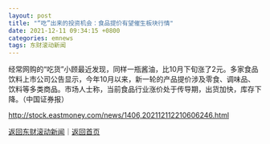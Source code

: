 ```yaml
---
layout: post
title: "“吃”出来的投资机会：食品提价有望催生板块行情"
date: 2021-12-11 09:34:15 +0800
categories: emnews
tags: 东财滚动新闻
---
```


经常网购的“吃货”小顾最近发现，同样一瓶酱油，比10月下旬涨了2元。多家食品饮料上市公司公告显示，今年10月以来，新一轮的产品提价涉及零食、调味品、饮料等多类商品。市场人士称，当前食品行业涨价处于传导期，出货加快，库存下降。（中国证券报）

<http://stock.eastmoney.com/news/1406,202112112210606246.html>

[返回东财滚动新闻](//finews.withounder.com/emnews/)｜[返回首页](//finews.withounder.com/)